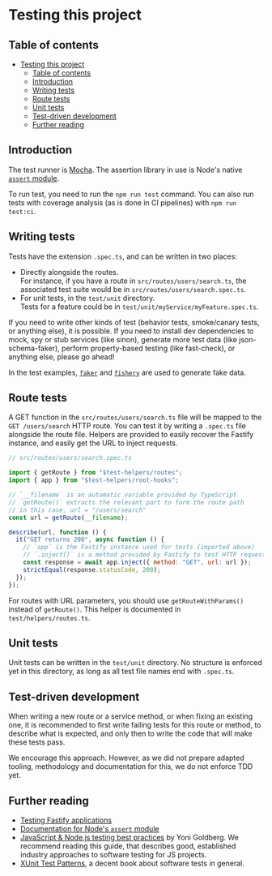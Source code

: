 # Testing this project

## Table of contents

- [Testing this project](#testing-this-project)
  - [Table of contents](#table-of-contents)
  - [Introduction](#introduction)
  - [Writing tests](#writing-tests)
  - [Route tests](#route-tests)
  - [Unit tests](#unit-tests)
  - [Test-driven development](#test-driven-development)
  - [Further reading](#further-reading)

## Introduction

The test runner is [Mocha](https://mochajs.org/). The assertion library in
use is Node's native [`assert` module](https://nodejs.org/docs/latest-v14.x/api/assert.html).

To run test, you need to run the `npm run test` command.
You can also run tests with coverage analysis (as is done in CI pipelines)
with `npm run test:ci`.

## Writing tests

Tests have the extension `.spec.ts`, and can be written in two places:

- Directly alongside the routes.  
  For instance, if you have a route in `src/routes/users/search.ts`, the
  associated test suite would be in `src/routes/users/search.spec.ts`.
- For unit tests, in the `test/unit` directory.  
  Tests for a feature could be in `test/unit/myService/myFeature.spec.ts`.

If you need to write other kinds of test (behavior tests, smoke/canary tests,
or anything else), it is possible. If you need to install dev dependencies to
mock, spy or stub services (like sinon), generate more test data (like
json-schema-faker), perform property-based testing (like fast-check), or
anything else, please go ahead!

In the test examples, [`faker`](https://github.com/Marak/Faker.js) and
[`fishery`](https://github.com/thoughtbot/fishery) are used to generate
fake data.

## Route tests

A GET function in the `src/routes/users/search.ts` file will be mapped to the
`GET /users/search` HTTP route. You can test it by writing a `.spec.ts` file
alongside the route file. Helpers are provided to easily recover the
Fastify instance, and easily get the URL to inject requests.

```js
// src/routes/users/search.spec.ts

import { getRoute } from "$test-helpers/routes";
import { app } from "$test-helpers/root-hooks";

// `__filename` is an automatic variable provided by TypeScript
// `getRoute()` extracts the relevant part to form the route path
// in this case, url = "/users/search"
const url = getRoute(__filename);

describe(url, function () {
  it("GET returns 200", async function () {
    // `app` is the Fastify instance used for tests (imported above)
    // `.inject()` is a method provided by Fastify to test HTTP requests
    const response = await app.inject({ method: "GET", url: url });
    strictEqual(response.statusCode, 200);
  });
});
```

For routes with URL parameters, you should use `getRouteWithParams()` instead
of `getRoute()`. This helper is documented in `test/helpers/routes.ts`.

## Unit tests

Unit tests can be written in the `test/unit` directory. No structure is
enforced yet in this directory, as long as all test file names end with
`.spec.ts`.

## Test-driven development

When writing a new route or a service method, or when fixing an existing one,
it is recommended to first write failing tests for this route or method, to
describe what is expected, and only then to write the code that will make
these tests pass.

We encourage this approach. However, as we did not prepare adapted tooling,
methodology and documentation for this, we do not enforce TDD yet.

## Further reading

- [Testing Fastify applications](https://www.fastify.io/docs/latest/Testing/)
- [Documentation for Node's `assert` module](https://nodejs.org/docs/latest-v14.x/api/assert.html)
- [JavaScript & Node.js testing best practices](https://github.com/goldbergyoni/javascript-testing-best-practices) by Yoni Goldberg.
  We recommend reading this guide, that describes good, established industry approaches to software testing for JS projects.
- [XUnit Test Patterns](http://xunitpatterns.com/Book%20Outline.html), a decent book about software tests in general.

